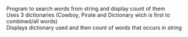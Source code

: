 Program to search words from string and display count of them  
Uses 3 dictionaries (Cowboy, Pirate and Dictionary wich is first to combined/all words)  
Displays dictionary used and then count of words that occurs in string  
